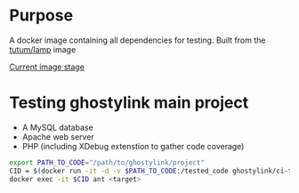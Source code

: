 # Purpose

A docker image containing all dependencies for testing.
Built from the [tutum/lamp](https://hub.docker.com/r/tutum/lamp/) image

[Current image stage](http://dockeri.co/image/ghostylink/ci-tools)

# Testing ghostylink main project

* A MySQL database
* Apache web server
* PHP (including XDebug extenstion to gather code coverage)

```bash
export PATH_TO_CODE="/path/to/ghostylink/project"
CID = $(docker run -it -d -v $PATH_TO_CODE:/tested_code ghostylink/ci-tools)
docker exec -it $CID ant <target>
```

